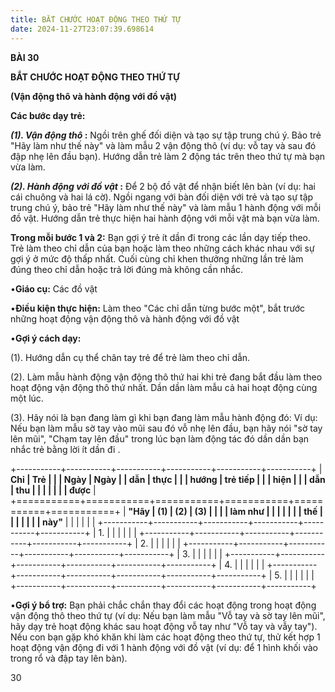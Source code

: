 ```yaml
---
title: BẮT CHƯỚC HOẠT ĐỘNG THEO THỨ TỰ
date: 2024-11-27T23:07:39.698614
---
```

**BÀI 30**

**BẮT CHƯỚC HOẠT ĐỘNG THEO THỨ TỰ**

**(Vận động thô và hành động với đồ vật)**

**Các bước dạy trẻ:**

***(1). Vận động thô* :** Ngồi trên ghế đối diện và tạo sự tập trung
chú ý. Bảo trẻ "Hãy làm như thế này" và làm mẫu 2 vận động thô (ví dụ:
vỗ tay và sau đó đập nhẹ lên đầu bạn). Hướng dẫn trẻ làm 2 động tác
trên theo thứ tự mà bạn vừa làm.

***(2). Hành động với đồ vật* :** Để 2 bộ đồ vật để nhận biết lên bàn
(ví dụ: hai cái chuông và hai lá cờ). Ngồi ngang với bàn đối diện với
trẻ và tạo sự tập trung chú ý, bảo trẻ "Hãy làm như thế này" và làm
mẫu 1 hành động với mỗi đồ vật. Hướng dẫn trẻ thực hiện hai hành động
với mỗi vật mà bạn vừa làm.

**Trong mỗi bước 1 và 2:** Bạn gợi ý trẻ ít dần đi trong các lần dạy
tiếp theo. Trẻ làm theo chỉ dẫn của bạn hoặc làm theo những cách khác
nhau với sự gợi ý ở mức độ thấp nhất. Cuối cùng chỉ khen thưởng những
lần trẻ làm đúng theo chỉ dẫn hoặc trả lời đúng mà không cần nhắc.

•**Giáo cụ:** Các đồ vật

•**Điều kiện thực hiện:** Làm theo "Các chỉ dẫn từng bước một", bắt
trước những hoạt động vận động thô và hành động với đồ vật

•**Gợi ý cách dạy:**

(1). Hướng dẫn cụ thể chân tay trẻ để trẻ làm theo chỉ dẫn.

(2). Làm mẫu hành động vận động thô thứ hai khi trẻ đang bắt đầu làm
theo hoạt động vận động thô thứ nhất. Dần dần làm mẫu cả hai hoạt động
cùng một lúc.

(3). Hãy nói là bạn đang làm gì khi bạn đang làm mẫu hành động đó: Ví
dụ: Nếu bạn làm mẫu sờ tay vào mũi sau đó vỗ nhẹ lên đầu, bạn hãy nói
"sờ tay lên mũi", "Chạm tay lên đầu" trong lúc bạn làm động tác đó dần
dần bạn nhắc trẻ bằng lời ít dần đi .

+-----------+-----------+-----------+-----------+-----------+-----------+
| **Chỉ     | **Trẻ     |           |           | **Ngày  | **Ngày    |
| dẫn**     | thực      |           |           | hướng   | trẻ tiếp  |
|           | hiện**    |           |           | dẫn**   | thu       |
|           |           |           |           |           | được**    |
+===========+===========+===========+===========+===========+===========+
| **"Hãy    | **(1)**   | **(2)**   | **(3)**   |           |           |
| làm như   |           |           |           |           |           |
| thế       |           |           |           |           |           |
| này"**    |           |           |           |           |           |
+-----------+-----------+-----------+-----------+-----------+-----------+
| 1.     |           |           |           |           |           |
+-----------+-----------+-----------+-----------+-----------+-----------+
| 2.     |           |           |           |           |           |
+-----------+-----------+-----------+-----------+-----------+-----------+
| 3.     |           |           |           |           |           |
+-----------+-----------+-----------+-----------+-----------+-----------+
| 4.     |           |           |           |           |           |
+-----------+-----------+-----------+-----------+-----------+-----------+
| 5.     |           |           |           |           |           |
+-----------+-----------+-----------+-----------+-----------+-----------+

•**Gợi ý bổ trợ:** Bạn phải chắc chắn thay đổi các hoạt động trong
hoạt động vận động thô theo thứ tự (ví dụ: Nếu bạn làm mẫu "Vỗ tay và
sờ tay lên mũi", hãy dạy trẻ hoạt động khác sau hoạt động vỗ tay như
"Vỗ tay và vẫy tay"). Nếu con bạn gặp khó khăn khi làm các hoạt động
theo thứ tự, thử kết hợp 1 hoạt động vận động đi với 1 hành động với
đồ vật (ví dụ: để 1 hình khối vào trong rổ và đập tay lên bàn).

30

